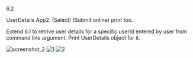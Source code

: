 6.2

UserDetails App2. (Select) (Submit online) print too.

Extend 6.1 to retrive user details for a specific userId entered by user from command line argument. Print UserDetails object for it. 

![screenshot_2](https://cloud.githubusercontent.com/assets/17025509/14496879/588de64c-01b2-11e6-87aa-737c948fc672.png)
![1](https://cloud.githubusercontent.com/assets/17025509/14496880/588f4a1e-01b2-11e6-9b7d-8b0814d15926.JPG)
![2](https://cloud.githubusercontent.com/assets/17025509/14496881/58a7b43c-01b2-11e6-9c82-fca89726b290.JPG)
















